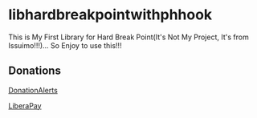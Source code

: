 # libhardbreakpointwithphhook
This is My First Library for Hard Break Point(It's Not My Project, It's from Issuimo!!!)... So Enjoy to use this!!!

## Donations

[DonationAlerts](https://donationalerts.com/r/rikkomatsumato)

[LiberaPay](https://liberapay.com/RikkoMatsumatoOfficial/donate)
